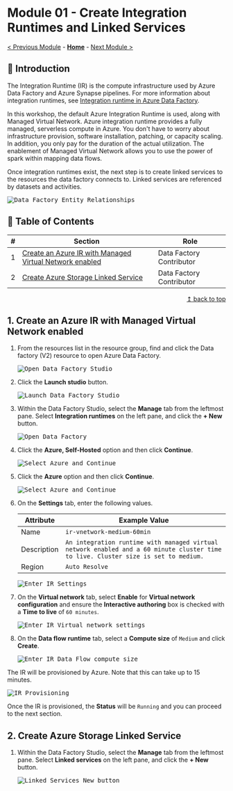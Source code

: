 # Module 01 - Create Integration Runtimes and Linked Services

[< Previous Module](../modules/module00.md) - **[Home](../README.md)** - [Next Module >](../modules/module03.md)

## :loudspeaker: Introduction
The Integration Runtime (IR) is the compute infrastructure used by Azure Data Factory and Azure Synapse pipelines. For more information about integration runtimes, see [Integration runtime in Azure Data Factory](https://learn.microsoft.com/en-us/azure/data-factory/concepts-integration-runtime).

In this workshop, the default Azure Integration Runtime is used, along with Managed Virtual Network. Azure integration runtime provides a fully managed, serverless compute in Azure. You don't have to worry about infrastructure provision, software installation, patching, or capacity scaling. In addition, you only pay for the duration of the actual utilization. The enablement of Managed Virtual Network allows you to use the power of spark within mapping data flows.

Once integration runtimes exist, the next step is to create linked services to the resources the data factory connects to. Linked services are referenced by datasets and activities.

   <kbd> <img src="../images/module01/relationship-between-data-factory-entities.png" alt="Data Factory Entity Relationships" /> </kbd>

## :bookmark_tabs: Table of Contents

| #  | Section | Role |
| --- | --- | --- |
| 1 | [Create an Azure IR with Managed Virtual Network enabled](#1-create-an-azure-ir-with-managed-virtual-network-enabled) | Data Factory Contributor |
| 2 | [Create Azure Storage Linked Service](#2-create-azure-storage-linked-service) | Data Factory Contributor |

<div align="right"><a href="#module-01---create-integration-runtimes-and-linked-services">↥ back to top</a></div>

## 1. Create an Azure IR with Managed Virtual Network enabled

1. From the resources list in the resource group, find and click the Data factory (V2) resource to open Azure Data Factory.

   <kbd> <img src="../images/module01/open_datafactory.png" alt="Open Data Factory Studio" /> </kbd>

2. Click the **Launch studio** button.

   <kbd> <img src="../images/module01/launch_datafactory.png" alt="Launch Data Factory Studio" /> </kbd>

3. Within the Data Factory Studio, select the **Manage** tab from the leftmost pane. Select **Integration runtimes** on the left pane, and click the **+ New** button.

   <kbd> <img src="../images/module01/add_integration_runtime.png" alt="Open Data Factory" /> </kbd>

4. Click the **Azure, Self-Hosted** option and then click **Continue**.

   <kbd> <img src="../images/module01/create_ir_1.png" alt="Select Azure and Continue" /> </kbd>

5. Click the **Azure** option and then click **Continue**.

   <kbd> <img src="../images/module01/create_ir_2.png" alt="Select Azure and Continue" /> </kbd>

6. On the **Settings** tab, enter the following values.

    | Attribute  | Example Value |
    | --- | --- |
    | Name | `ir-vnetwork-medium-60min` |
    | Description | `An integration runtime with managed virtual network enabled and a 60 minute cluster time to live. Cluster size is set to medium.` |
    | Region | `Auto Resolve` |

   <kbd> <img src="../images/module01/create_ir_3.png" alt="Enter IR Settings" /> </kbd>

6. On the **Virtual network** tab, select **Enable** for **Virtual network configuration** and ensure the **Interactive authoring** box is checked with a **Time to live** of `60 minutes`.

   <kbd> <img src="../images/module01/create_ir_4.png" alt="Enter IR Virtual network settings" /> </kbd>

6. On the **Data flow runtime** tab, select a **Compute size** of `Medium` and click **Create**.

   <kbd> <img src="../images/module01/create_ir_5.png" alt="Enter IR Data Flow compute size" /> </kbd>

The IR will be provisioned by Azure. Note that this can take up to 15 minutes.

   <kbd> <img src="../images/module01/create_ir_6.png" alt="IR Provisioning" /> </kbd>

Once the IR is provisioned, the **Status** will be `Running` and you can proceed to the next section.

## 2. Create Azure Storage Linked Service

1. Within the Data Factory Studio, select the **Manage** tab from the leftmost pane. Select **Linked services** on the left pane, and click the **+ New** button.

   <kbd> <img src="../images/module01/create_ls_adls_1.png" alt="Linked Services New button" /> </kbd>


